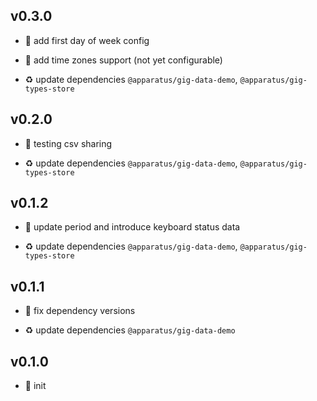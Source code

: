 ## v0.3.0

* 🌱 add first day of week config

* 🌱 add time zones support (not yet configurable)

* ♻️ update dependencies `@apparatus/gig-data-demo`, `@apparatus/gig-types-store`

## v0.2.0

* 🌱 testing csv sharing

* ♻️ update dependencies `@apparatus/gig-data-demo`, `@apparatus/gig-types-store`

## v0.1.2

* 🐞 update period and introduce keyboard status data

* ♻️ update dependencies `@apparatus/gig-data-demo`, `@apparatus/gig-types-store`

## v0.1.1

* 🐞 fix dependency versions

* ♻️ update dependencies `@apparatus/gig-data-demo`

## v0.1.0

* 🐣 init
